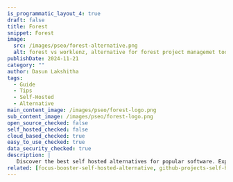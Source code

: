```yaml
---
is_programmatic_layout_4: true
draft: false
title: Forest
snippet: Forest
image:
  src: /images/pseo/forest-alternative.png
  alt: forest vs worklenz, alternative for forest project managemet tool, task management, resource management, productivity, self-hosted
publishDate: 2024-11-21
category: ""
author: Dasun Lakshitha
tags:
  - Guide
  - Tips
  - Self-Hosted
  - Alternative
main_content_image: /images/pseo/forest-logo.png
sub_content_image: /images/pseo/forest-logo.png
open_source_checked: false
self_hosted_checked: false
cloud_based_checked: true
easy_to_use_checked: true
data_security_checked: true
description: |
   Discover the best self hosted alternatives for popular software. Explore our comprehensive guides and find the perfect solution for your needs today.
related: [focus-booster-self-hosted-alternative, github-projects-self-hosted-alternative, mondaycom-self-hosted-alternative, airtable-self-hosted-alternative]
---
```

